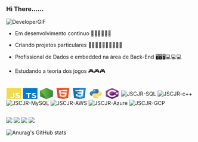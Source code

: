###  Hi There...... 

![DeveloperGIF](https://github.com/user-attachments/assets/5da1e05a-b61d-4a35-b858-66226d0bc7e8)

- Em desenvolvimento continuo 🧑‍🎓🧑‍🎓🧑‍🎓

- Criando projetos particulares 👨‍💻👨‍💻👨‍💻👨‍💻👨‍💻

- Profissional de Dados e embedded na área de Back-End 🖥️🖥️🖥️💻💻💻

- Estudando a teoria dos jogos 🎮🎮🎮

<div style="display: inline_block"><br>
  <img align="center" alt="JSCJR-Js" height="30" width="40" src="https://raw.githubusercontent.com/devicons/devicon/master/icons/javascript/javascript-plain.svg">
  <img align="center" alt="JSCJR-Ts" height="30" width="40" src="https://raw.githubusercontent.com/devicons/devicon/master/icons/typescript/typescript-plain.svg">
  <img align="center" alt="JSCJR-Node" height="30" width="40" src="https://raw.githubusercontent.com/devicons/devicon/master/icons/nodejs/nodejs-original.svg">
  <img align="center" alt="JSCJR-HTML" height="30" width="40" src="https://raw.githubusercontent.com/devicons/devicon/master/icons/html5/html5-original.svg">
  <img align="center" alt="JSCJR-CSS" height="30" width="40" src="https://raw.githubusercontent.com/devicons/devicon/master/icons/css3/css3-original.svg">
  <img align="center" alt="JSCJR-Python" height="30" width="40" src="https://raw.githubusercontent.com/devicons/devicon/master/icons/python/python-original.svg">
  <img align="center" alt="JSCJR-Csharp" height="30" width="40" src="https://raw.githubusercontent.com/devicons/devicon/master/icons/csharp/csharp-original.svg">
  <img align="center" alt="JSCJR-SQL" height="30" width="40" src="https://cdn.jsdelivr.net/gh/devicons/devicon@latest/icons/microsoftsqlserver/microsoftsqlserver-original-wordmark.svg">
  <img align="center" alt="JSCJR-c++" height="30" width="40" src="https://cdn.jsdelivr.net/gh/devicons/devicon@latest/icons/cplusplus/cplusplus-original.svg">
  <img align="center" alt="JSCJR-MySQL" height="30" width="40" src="https://cdn.jsdelivr.net/gh/devicons/devicon@latest/icons/mysql/mysql-original-wordmark.svg">
  <img align="center" alt="JSCJR-AWS" height="30" width="40" src="https://cdn.jsdelivr.net/gh/devicons/devicon@latest/icons/amazonwebservices/amazonwebservices-original-wordmark.svg">
  <img align="center" alt="JSCJR-Azure" height="30" width="40" src="https://cdn.jsdelivr.net/gh/devicons/devicon@latest/icons/azure/azure-original.svg">
  <img align="center" alt="JSCJR-GCP" height="30" width="40" src="https://cdn.jsdelivr.net/gh/devicons/devicon@latest/icons/googlecloud/googlecloud-original-wordmark.svg">
  
</div>
  
  ##
 
<div> 

  <a href="https://www.instagram.com/joaoscjr" target="_blank"><img src="https://img.shields.io/badge/-Instagram-%23E4405F?style=for-the-badge&logo=instagram&logoColor=white" target="_blank"></a>
 	 <a href="https://discord.gg/jscjr05" target="_blank"><img src="https://img.shields.io/badge/Discord-7289DA?style=for-the-badge&logo=discord&logoColor=white" target="_blank"></a> 
  <a href = "mailto:jscjr2020@gmail.com"><img src="https://img.shields.io/badge/-Gmail-%23333?style=for-the-badge&logo=gmail&logoColor=white" target="_blank"></a>
  <a href="https://www.linkedin.com/in/rafaella-ballerini-45875016a" target="_blank"><img src="https://img.shields.io/badge/-LinkedIn-%230077B5?style=for-the-badge&logo=linkedin&logoColor=white" target="_blank"></a> 
  
</div>

<!-- [![Anurag's GitHub stats](https://github-readme-stats.vercel.app/api?username=jscjr05)](https://github.com/jscjr05/github-readme-stats)-->

![Anurag's GitHub stats](https://github-readme-stats.vercel.app/api?username=jscjr05&show_icons=true&theme=radical)
